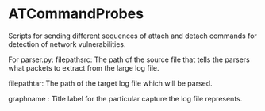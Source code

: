 # ATCommandProbes
Scripts for sending different sequences of attach and detach commands for detection of network vulnerabilities.

For parser.py:
  filepathsrc: The path of the source file that tells the parsers what packets to extract from the large log file.
  
  filepathtar: The path of the target log file which will be parsed.
  
  graphname : Title label for the particular capture the log file represents.
